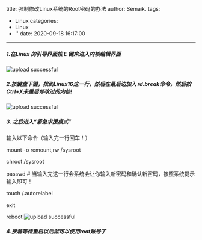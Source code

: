 title: 强制修改Linux系统的Root密码的办法
author: Semaik.
tags:
  - Linux
categories:
  - Linux
  - ''
date: 2020-09-18 16:17:00
---
##### 1.在Linux 的引导界面按 E 键来进入内核编辑界面
![upload successful](/images/test0.png)

##### 2.按键盘下键，找到Linux16这一行，然后在最后边加入 rd.break命令，然后按Ctrl+X来重启修改过的内核!
![upload successful](/images/test1.png)
##### 3. 之后进入“紧急求援模式”

   输入以下命令（输入完一行回车！）

   mount -o remount,rw /sysroot

   chroot /sysroot

   passwd    # 当输入完这一行会系统会让你输入新密码和确认新密码，按照系统提示输入即可！

   touch /.autorelabel

   exit

   reboot
![upload successful](/images/test2.png)
##### 4.接着等待重启以后就可以使用root账号了